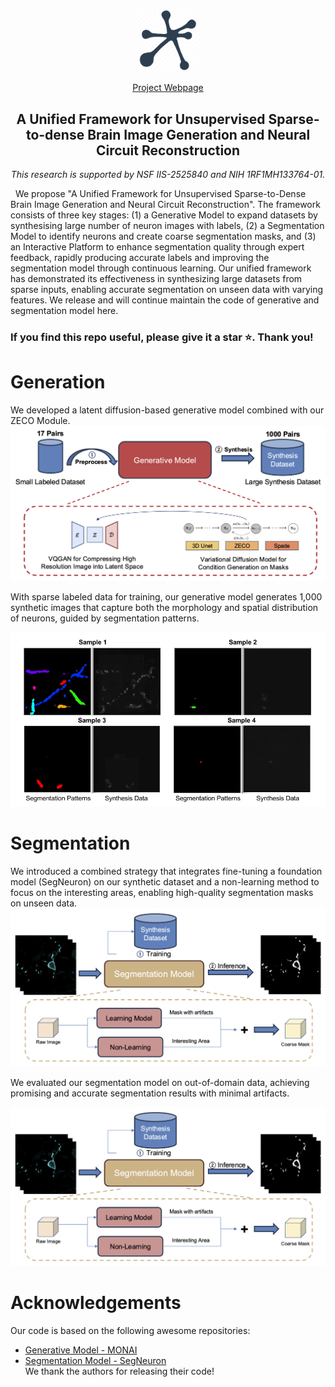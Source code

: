 # 




&nbsp;

<div align="center">

<p align="center"> <img src="asset/neuron.png" width="100px"> </p>

[Project Webpage](https://brack-wang.github.io/brainbow_webpage/index.html) 

<h2> A Unified Framework for Unsupervised Sparse-to-dense Brain Image Generation and Neural Circuit Reconstruction  </h2> 

  <p style="text-align: center; font-style: italic; margin-top: 0rem; margin-bottom: 0rem;">
       This research is supported by NSF IIS-2525840 and NIH 1RF1MH133764-01.
     </p>



</div>


&nbsp;
We propose "A Unified Framework for Unsupervised Sparse-to-Dense Brain Image Generation and Neural Circuit Reconstruction". The framework consists of three key stages: (1) a Generative Model to expand datasets by synthesising large number of neuron images with labels, (2) a Segmentation Model to identify neurons and create coarse segmentation masks, and (3) an Interactive Platform to enhance segmentation quality through expert feedback, rapidly producing accurate labels and improving the segmentation model through continuous learning. Our unified framework has demonstrated its effectiveness in synthesizing large datasets from sparse inputs, enabling accurate segmentation on unseen data with varying features. We release and will continue maintain the code of generative and segmentation model here. 

### If you find this repo useful, please give it a star ⭐. Thank you!

# Generation

We developed a latent diffusion-based generative model combined with our ZECO Module.
![generate](./asset/generative.png)

With sparse labeled data for training, our generative model generates 1,000 synthetic images that capture both the morphology and spatial distribution of neurons, guided by segmentation patterns.

![generateresult](./asset/generateresult.jpg)

# Segmentation

We introduced a combined strategy that integrates fine-tuning a foundation model (SegNeuron) on our synthetic dataset and a non-learning method to focus on the interesting areas, enabling high-quality segmentation masks on unseen data.
![seg](./asset/segmentation_model.png)

 We evaluated our segmentation model on out-of-domain data, achieving promising and accurate segmentation results with minimal artifacts.

![generateresult](./asset/segmentation_model.png)


# Acknowledgements
Our code is based on the following awesome repositories:
- [Generative Model - MONAI](https://github.com/Project-MONAI/GenerativeModels) 
- [Segmentation Model - SegNeuron](https://github.com/yanchaoz/SegNeuron)  
We thank the authors for releasing their code!
